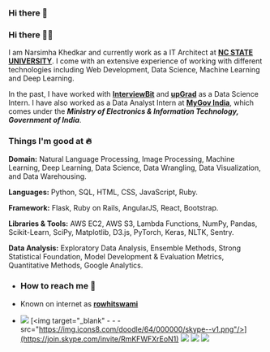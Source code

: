 ### Hi there 👋

<!--
**narsimha-khedkar/narsimha-khedkar** is a ✨ _special_ ✨ repository because its `README.md` (this file) appears on your GitHub profile.

Here are some ideas to get you started:

- 🔭 I’m currently working on ...
- 🌱 I’m currently learning ...
- 👯 I’m looking to collaborate on ...
- 🤔 I’m looking for help with ...
- 💬 Ask me about ...
- 📫 How to reach me: ...
- 😄 Pronouns: ...
- ⚡ Fun fact: ...
-->

### Hi there 👋🏻 
I am Narsimha Khedkar and currently work as a IT Architect at [**NC STATE UNIVERSITY**](https://www.ncsu.com/). I come with an extensive experience of working with different technologies including Web Development, Data Science, Machine Learning and Deep Learning.

In the past, I have worked with [**InterviewBit**](https://www.interviewbit.com/) and [**upGrad**](https://www.upgrad.com/) as a Data Science Intern. I have also worked as a Data Analyst Intern at [**MyGov India**](https://www.mygov.in/), which comes under the _**Ministry of Electronics & Information Technology, Government of India**_.

### Things I'm good at :fire:

**Domain:** Natural Language Processing, Image Processing, Machine Learning, Deep Learning, Data Science, Data Wrangling, Data Visualization, and Data Warehousing.

**Languages:**  Python, SQL, HTML, CSS, JavaScript, Ruby.

**Framework:** Flask, Ruby on Rails, AngularJS, React, Bootstrap.

**Libraries & Tools:** AWS EC2, AWS S3, Lambda Functions, NumPy, Pandas, Scikit-Learn, SciPy, Matplotlib, D3.js, PyTorch, Keras, NLTK, Sentry.

**Data Analysis:** Exploratory Data Analysis, Ensemble Methods, Strong Statistical Foundation, Model Development & Evaluation Metrics, Quantitative Methods, Google Analytics.

- ### How to reach me 📱
- Known on internet as [**rowhitswami**](https://www.google.com/search?q=rowhitswami) 

- [<img target="_blank" src="https://img.icons8.com/cotton/64/000000/whatsapp--v4.png"/>](https://wa.me/918059459498) [<img target="_blank" - - -src="https://img.icons8.com/doodle/64/000000/skype--v1.png"/>](https://join.skype.com/invite/RmKFWFXrEoN1) [<img target="_blank" src="https://img.icons8.com/doodle/64/000000/linkedin-circled.png"/>](https://www.linkedin.com/in/rowhitswami/) [<img target="_blank" src="https://img.icons8.com/dusk/64/000000/domain.png"/>](https://www.rohitswami.com/) [<img src="https://img.icons8.com/dusk/64/000000/medium-new.png"/>](https://medium.com/@rowhitswami)
